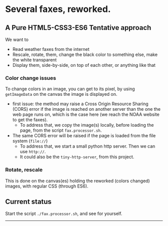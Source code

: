 # Several faxes, reworked.
## A Pure HTML5-CSS3-ES6 Tentative approach
We want to
- Read weather faxes from the internet
- Rescale, rotate, them, change the black color to something else, make the white transparent
- Display them, side-by-side, on top of each other, or anything like that

### Color change issues
To change colors in an image, you can get to its pixel, by using `getImageData` on the canvas the image is displayed on.
- first issue: the method may raise a Cross Origin Resource Sharing (CORS) error if the image is reached on another server than the one the web page runs on,
  which is the case here (we reach the NOAA website to get the faxes).
    - To address that, we copy the image(s) locally, before loading the page, from the script `fax.processor.sh`.
- The same CORS error will be raised if the page is loaded from the file system (`file://`)    
    - To address that, we start a small python http server. Then we can use `http://`.
    - It could also be the `tiny-http-server`, from this project.
  
### Rotate, rescale
This is done on the canvas(es) holding the reworked (colors changed) images,
with regular CSS (through ES6).

## Current status
Start the script `./fax.processor.sh`, and see for yourself.

---
